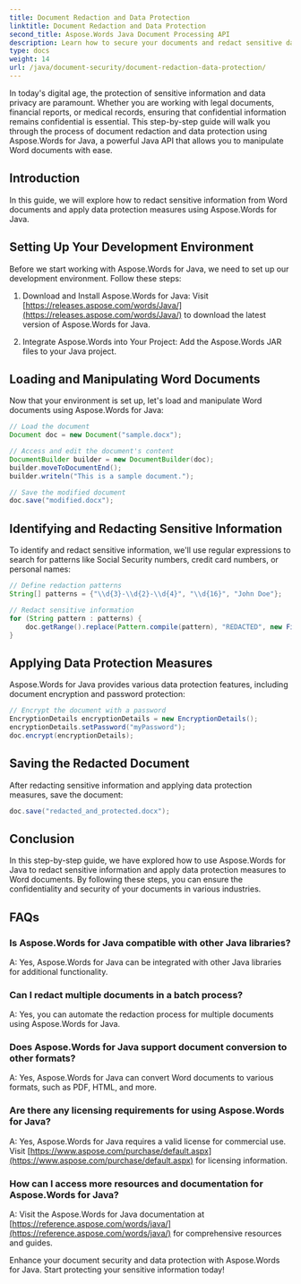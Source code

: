 ```yaml
---
title: Document Redaction and Data Protection
linktitle: Document Redaction and Data Protection
second_title: Aspose.Words Java Document Processing API
description: Learn how to secure your documents and redact sensitive data using Aspose.Words for Java. Step-by-step guide with source code.
type: docs
weight: 14
url: /java/document-security/document-redaction-data-protection/
---
```


In today's digital age, the protection of sensitive information and data privacy are paramount. Whether you are working with legal documents, financial reports, or medical records, ensuring that confidential information remains confidential is essential. This step-by-step guide will walk you through the process of document redaction and data protection using Aspose.Words for Java, a powerful Java API that allows you to manipulate Word documents with ease.

## Introduction

In this guide, we will explore how to redact sensitive information from Word documents and apply data protection measures using Aspose.Words for Java. 

## Setting Up Your Development Environment

Before we start working with Aspose.Words for Java, we need to set up our development environment. Follow these steps:

1. Download and Install Aspose.Words for Java: Visit [https://releases.aspose.com/words/Java/](https://releases.aspose.com/words/Java/) to download the latest version of Aspose.Words for Java.

2. Integrate Aspose.Words into Your Project: Add the Aspose.Words JAR files to your Java project.

## Loading and Manipulating Word Documents

Now that your environment is set up, let's load and manipulate Word documents using Aspose.Words for Java:

```java
// Load the document
Document doc = new Document("sample.docx");

// Access and edit the document's content
DocumentBuilder builder = new DocumentBuilder(doc);
builder.moveToDocumentEnd();
builder.writeln("This is a sample document.");

// Save the modified document
doc.save("modified.docx");
```

## Identifying and Redacting Sensitive Information

To identify and redact sensitive information, we'll use regular expressions to search for patterns like Social Security numbers, credit card numbers, or personal names:

```java
// Define redaction patterns
String[] patterns = {"\\d{3}-\\d{2}-\\d{4}", "\\d{16}", "John Doe"};

// Redact sensitive information
for (String pattern : patterns) {
    doc.getRange().replace(Pattern.compile(pattern), "REDACTED", new FindReplaceOptions());
}
```

## Applying Data Protection Measures

Aspose.Words for Java provides various data protection features, including document encryption and password protection:

```java
// Encrypt the document with a password
EncryptionDetails encryptionDetails = new EncryptionDetails();
encryptionDetails.setPassword("myPassword");
doc.encrypt(encryptionDetails);
```

## Saving the Redacted Document

After redacting sensitive information and applying data protection measures, save the document:

```java
doc.save("redacted_and_protected.docx");
```

## Conclusion

In this step-by-step guide, we have explored how to use Aspose.Words for Java to redact sensitive information and apply data protection measures to Word documents. By following these steps, you can ensure the confidentiality and security of your documents in various industries.

## FAQs

### Is Aspose.Words for Java compatible with other Java libraries?

A: Yes, Aspose.Words for Java can be integrated with other Java libraries for additional functionality.

### Can I redact multiple documents in a batch process?

A: Yes, you can automate the redaction process for multiple documents using Aspose.Words for Java.

### Does Aspose.Words for Java support document conversion to other formats?

A: Yes, Aspose.Words for Java can convert Word documents to various formats, such as PDF, HTML, and more.

### Are there any licensing requirements for using Aspose.Words for Java?

A: Yes, Aspose.Words for Java requires a valid license for commercial use. Visit [https://www.aspose.com/purchase/default.aspx](https://www.aspose.com/purchase/default.aspx) for licensing information.

### How can I access more resources and documentation for Aspose.Words for Java?

A: Visit the Aspose.Words for Java documentation at [https://reference.aspose.com/words/java/](https://reference.aspose.com/words/java/) for comprehensive resources and guides.

Enhance your document security and data protection with Aspose.Words for Java. Start protecting your sensitive information today!
